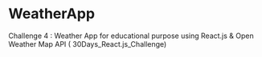 # WeatherApp
Challenge 4 : Weather App for educational purpose using React.js & Open Weather Map API ( 30Days_React.js_Challenge)
